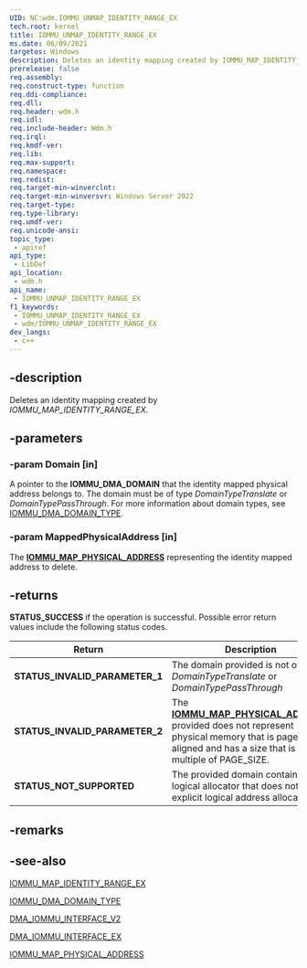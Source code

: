 ```yaml
---
UID: NC:wdm.IOMMU_UNMAP_IDENTITY_RANGE_EX
tech.root: kernel
title: IOMMU_UNMAP_IDENTITY_RANGE_EX
ms.date: 06/09/2021
targetos: Windows
description: Deletes an identity mapping created by IOMMU_MAP_IDENTITY_RANGE_EX.
prerelease: false
req.assembly: 
req.construct-type: function
req.ddi-compliance: 
req.dll: 
req.header: wdm.h
req.idl: 
req.include-header: Wdm.h
req.irql: 
req.kmdf-ver: 
req.lib: 
req.max-support: 
req.namespace: 
req.redist: 
req.target-min-winverclnt: 
req.target-min-winversvr: Windows Server 2022
req.target-type: 
req.type-library: 
req.umdf-ver: 
req.unicode-ansi: 
topic_type:
 - apiref
api_type:
 - LibDef
api_location:
 - wdm.h
api_name:
 - IOMMU_UNMAP_IDENTITY_RANGE_EX
f1_keywords:
 - IOMMU_UNMAP_IDENTITY_RANGE_EX
 - wdm/IOMMU_UNMAP_IDENTITY_RANGE_EX
dev_langs:
 - c++
---
```


## -description

Deletes an identity mapping created by *IOMMU_MAP_IDENTITY_RANGE_EX*.

## -parameters

### -param Domain [in]


A pointer to the **IOMMU_DMA_DOMAIN** that the identity mapped physical address belongs to. The domain must be of type *DomainTypeTranslate* or *DomainTypePassThrough*. For more information about domain types, see [IOMMU_DMA_DOMAIN_TYPE](ne-wdm-iommu_dma_domain_type.md).

### -param MappedPhysicalAddress [in]


The [**IOMMU_MAP_PHYSICAL_ADDRESS**](ns-wdm-iommu_map_physical_address.md) representing the identity mapped address to delete.

## -returns

**STATUS_SUCCESS** if the operation is successful. Possible error return values include the following status codes.

| Return | Description |
|--|--|
| **STATUS_INVALID_PARAMETER_1** | The domain provided is not of type *DomainTypeTranslate* or *DomainTypePassThrough* |
| **STATUS_INVALID_PARAMETER_2** | The [**IOMMU_MAP_PHYSICAL_ADDRESS**](ns-wdm-iommu_map_physical_address.md) provided does not represent physical memory that is page-aligned and has a size that is a multiple of PAGE_SIZE. |
| **STATUS_NOT_SUPPORTED** | The provided domain contains a logical allocator that does not allow explicit logical address allocation. |

## -remarks

## -see-also

[IOMMU_MAP_IDENTITY_RANGE_EX](nc-wdm-iommu_map_identity_range_ex.md)

[IOMMU_DMA_DOMAIN_TYPE](ne-wdm-iommu_dma_domain_type.md)

[DMA_IOMMU_INTERFACE_V2](ns-wdm-dma_iommu_interface_v2.md)

[DMA_IOMMU_INTERFACE_EX](ns-wdm-dma_iommu_interface_ex.md)

[IOMMU_MAP_PHYSICAL_ADDRESS](ns-wdm-iommu_map_physical_address.md)
